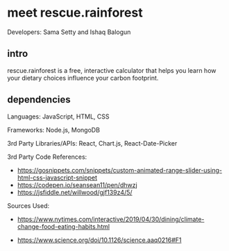 # meet rescue.rainforest
Developers: Sama Setty and Ishaq Balogun 

## intro
rescue.rainforest is a free, interactive calculator that helps you learn how your dietary choices influence your carbon footprint.

## dependencies
Languages: JavaScript, HTML, CSS

Frameworks: Node.js, MongoDB

3rd Party Libraries/APIs: React, Chart.js, React-Date-Picker

3rd Party Code References: 

- https://gosnippets.com/snippets/custom-animated-range-slider-using-html-css-javascript-snippet
- https://codepen.io/seansean11/pen/dhwzj
- https://jsfiddle.net/willwood/gjf139z4/5/

Sources Used:

- https://www.nytimes.com/interactive/2019/04/30/dining/climate-change-food-eating-habits.html

- https://www.science.org/doi/10.1126/science.aaq0216#F1




